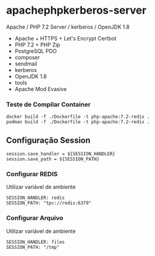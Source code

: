 # apachephpkerberos-server
Apache / PHP 7.2 Server / kerberos / OpenJDK 1.8

* Apache + HTTPS + Let's Encrypt Certbot
* PHP 7.2 + PHP Zip
* PostgreSQL PDO
* composer
* sendmail
* kerberos
* OpenJDK 1.8
* tools
* Apache Mod Evasive

### Teste de Compilar Container

```
docker build -f ./Dockerfile -t php-apache:7.2-redis .
podman build -f ./Dockerfile -t php-apache:7.2-redis .
```

## Configuração Session

```
session.save_handler = ${SESSION_HANDLER}
session.save_path = ${SESSION_PATH}
```

### Configurar REDIS

Utilizar variável de ambiente

```
SESSION_HANDLER: redis
SESSION_PATH: "tpc://redis:6379"
```

### Configurar Arquivo

Utilizar variável de ambiente

```
SESSION_HANDLER: files
SESSION_PATH: "/tmp"
```